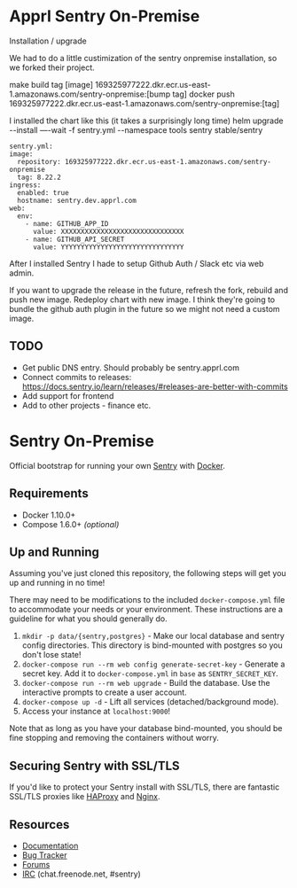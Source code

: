 # Apprl Sentry On-Premise

Installation / upgrade

We had to do a little custimization of the sentry onpremise installation, so we forked their project.

make build
tag [image] 169325977222.dkr.ecr.us-east-1.amazonaws.com/sentry-onpremise:[bump tag] docker push 169325977222.dkr.ecr.us-east-1.amazonaws.com/sentry-onpremise:[tag]

I installed the chart like this (it takes a surprisingly long time)
helm upgrade --install —-wait -f sentry.yml --namespace tools sentry stable/sentry

```
sentry.yml:
image:
  repository: 169325977222.dkr.ecr.us-east-1.amazonaws.com/sentry-onpremise
  tag: 8.22.2
ingress:
  enabled: true
  hostname: sentry.dev.apprl.com
web:
  env:
    - name: GITHUB_APP_ID
      value: XXXXXXXXXXXXXXXXXXXXXXXXXXXXXXX
    - name: GITHUB_API_SECRET
      value: YYYYYYYYYYYYYYYYYYYYYYYYYYYYYYY
```


After I installed Sentry I hade to setup Github Auth / Slack etc via web admin.

If you want to upgrade the release in the future, refresh the fork, rebuild and push new image. Redeploy chart with new image.
I think they're going to bundle the  github auth plugin in the future so we might not need a custom image.

## TODO
* Get public DNS entry. Should probably be sentry.apprl.com
* Connect commits to releases:
https://docs.sentry.io/learn/releases/#releases-are-better-with-commits
* Add support for frontend
* Add to other projects - finance etc.




# Sentry On-Premise

Official bootstrap for running your own [Sentry](https://sentry.io/) with [Docker](https://www.docker.com/).

## Requirements

 * Docker 1.10.0+
 * Compose 1.6.0+ _(optional)_

## Up and Running

Assuming you've just cloned this repository, the following steps
will get you up and running in no time!

There may need to be modifications to the included `docker-compose.yml` file to accommodate your needs or your environment. These instructions are a guideline for what you should generally do.

1. `mkdir -p data/{sentry,postgres}` - Make our local database and sentry config directories.
    This directory is bind-mounted with postgres so you don't lose state!
2. `docker-compose run --rm web config generate-secret-key` - Generate a secret key.
    Add it to `docker-compose.yml` in `base` as `SENTRY_SECRET_KEY`.
3. `docker-compose run --rm web upgrade` - Build the database.
    Use the interactive prompts to create a user account.
4. `docker-compose up -d` - Lift all services (detached/background mode).
5. Access your instance at `localhost:9000`!

Note that as long as you have your database bind-mounted, you should
be fine stopping and removing the containers without worry.

## Securing Sentry with SSL/TLS

If you'd like to protect your Sentry install with SSL/TLS, there are
fantastic SSL/TLS proxies like [HAProxy](http://www.haproxy.org/)
and [Nginx](http://nginx.org/).

## Resources

 * [Documentation](https://docs.sentry.io/server/installation/docker/)
 * [Bug Tracker](https://github.com/getsentry/onpremise)
 * [Forums](https://forum.sentry.io/c/on-premise)
 * [IRC](irc://chat.freenode.net/sentry) (chat.freenode.net, #sentry)
